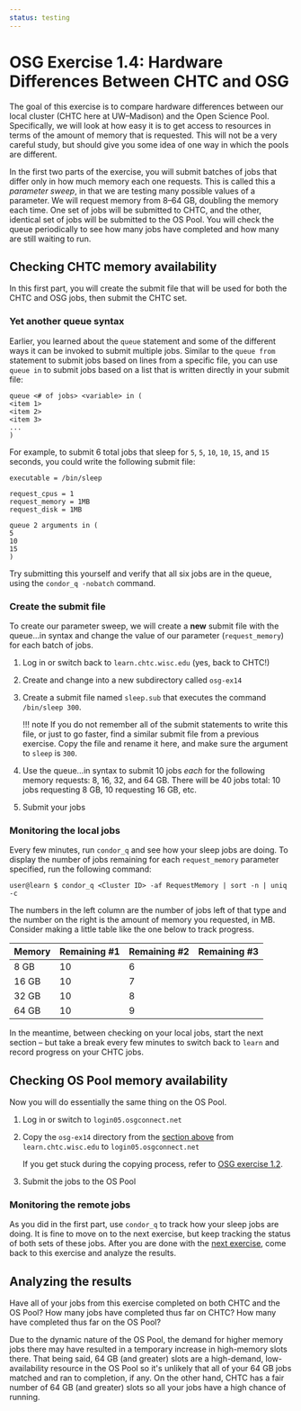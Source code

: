 ```yaml
---
status: testing
---
```


# OSG Exercise 1.4: Hardware Differences Between CHTC and OSG

The goal of this exercise is to compare hardware differences between our local cluster
(CHTC here at UW–Madison) and the Open Science Pool.
Specifically, we will look at how easy it is to get access to resources
in terms of the amount of memory that is requested.
This will not be a very careful study,
but should give you some idea of one way in which the pools are different.

In the first two parts of the exercise,
you will submit batches of jobs that differ only in how much memory each one requests.
This is called this a *parameter sweep*, in that we are testing many possible values of a parameter.
We will request memory from 8–64 GB, doubling the memory each time.
One set of jobs will be submitted to CHTC, and the other, identical set of jobs will be submitted to the OS Pool.
You will check the queue periodically to see how many jobs have completed and how many are still waiting to run.

## Checking CHTC memory availability

In this first part, you will create the submit file that will be used for both the CHTC and OSG jobs,
then submit the CHTC set.

### Yet another queue syntax

Earlier, you learned about the `queue` statement
and some of the different ways it can be invoked to submit multiple jobs.
Similar to the `queue from` statement to submit jobs based on lines from a specific file,
you can use `queue in` to submit jobs based on a list that is written directly in your submit file:

```
queue <# of jobs> <variable> in (
<item 1>
<item 2>
<item 3>
...
)
```

For example, to submit 6 total jobs that sleep for `5`, `5`, `10`, `10`, `15`, and `15` seconds,
you could write the following submit file:

```
executable = /bin/sleep

request_cpus = 1
request_memory = 1MB
request_disk = 1MB

queue 2 arguments in (
5
10
15
)
```

Try submitting this yourself and verify that all six jobs are in the queue,
using the `condor_q -nobatch` command.

### Create the submit file

To create our parameter sweep,
we will create a **new** submit file with the queue…in syntax
and change the value of our parameter (`request_memory`) for each batch of jobs.

1.  Log in or switch back to `learn.chtc.wisc.edu` (yes, back to CHTC!)
1.  Create and change into a new subdirectory called `osg-ex14`
1.  Create a submit file named `sleep.sub` that executes the command `/bin/sleep 300`.

    !!! note
        If you do not remember all of the submit statements to write this file, or just to go faster,
        find a similar submit file from a previous exercise.
        Copy the file and rename it here, and make sure the argument to `sleep` is `300`.

1.  Use the queue…in syntax to submit 10 jobs *each* for the following memory requests: 8, 16, 32, and 64&nbsp;GB.
    There will be 40 jobs total: 10 jobs requesting 8&nbsp;GB, 10 requesting 16&nbsp;GB, etc.
1.  Submit your jobs

### Monitoring the local jobs

Every few minutes, run `condor_q` and see how your sleep jobs are doing.
To display the number of jobs remaining for each `request_memory` parameter specified, 
run the following command:


``` console
user@learn $ condor_q <Cluster ID> -af RequestMemory | sort -n | uniq -c
```

The numbers in the left column are the number of jobs left of that type
and the number on the right is the amount of memory you requested, in MB.
Consider making a little table like the one below to track progress.

| Memory | Remaining \#1 | Remaining \#2 | Remaining \#3 |
|:-------|:--------------|:--------------|:--------------|
| 8 GB   | 10            | 6             |               |
| 16 GB  | 10            | 7             |               |
| 32 GB  | 10            | 8             |               |
| 64 GB  | 10            | 9             |               |

In the meantime, between checking on your local jobs, start the next section –
but take a break every few minutes to switch back to `learn` and record progress on your CHTC jobs.

## Checking OS Pool memory availability

Now you will do essentially the same thing on the OS Pool.

1.  Log in or switch to `login05.osgconnect.net`

1.  Copy the `osg-ex14` directory from the [section above](#checking-chtc-memory-availability)
    from `learn.chtc.wisc.edu` to `login05.osgconnect.net`

    If you get stuck during the copying process, refer to [OSG exercise 1.2](part1-ex2-login-scp.md).

1.  Submit the jobs to the OS Pool

### Monitoring the remote jobs

As you did in the first part, use `condor_q` to track how your sleep jobs are doing.
It is fine to move on to the next exercise, but keep tracking the status of both sets of these jobs.
After you are done with the [next exercise](part1-ex5-software-diffs.md),
come back to this exercise and analyze the results.

## Analyzing the results

Have all of your jobs from this exercise completed on both CHTC and the OS Pool?
How many jobs have completed thus far on CHTC?
How many have completed thus far on the OS Pool?

Due to the dynamic nature of the OS Pool,
the demand for higher memory jobs there may have resulted in a temporary increase in high-memory slots there.
That being said, 64&nbsp;GB (and greater) slots are a high-demand, low-availability resource in the OS Pool
so it's unlikely that all of your 64&nbsp;GB jobs matched and ran to completion, if any.
On the other hand, CHTC has a fair number of 64&nbsp;GB (and greater) slots
so all your jobs have a high chance of running.
